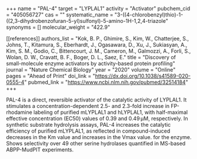 +++
name = "PAL-4"
target = "LYPLAL1"
activity = "Activator"
pubchem_cid = "405056727"
cas = ""
systematic_name = "3-((4-chlorobenzyl)thio)-1-((2,3-dihydrobenzofuran-5-yl)sulfonyl)-5-amino-1H-1,2,4-triazole"
synonyms = []
molecular_weight = "422.9"


[[references]]
authors_list = "Kok, B. P., Ghimire, S., Kim, W., Chatterjee, S., Johns, T., Kitamura, S., Eberhardt, J., Ogasawara, D., Xu, J., Sukiasyan, A., Kim, S. M., Godio, C., Bittencourt, J. M., Cameron, M., Galmozzi, A., Forli, S., Wolan, D. W., Cravatt, B. F., Boger, D. L., Saez, E."
title = "Discovery of small-molecule enzyme activators by activity-based protein profiling"
journal = "Nature Chemical Biology"
year = "2020"
volume = "Online"
pages = "Ahead of Print"
doi_link = "https://dx.doi.org/10.1038/s41589-020-0555-4"
pubmed_link = "https://www.ncbi.nlm.nih.gov/pubmed/32514184"
+++

PAL-4 is a direct, reversible activator of the catalytic activity of LYPLAL1. It stimulates a concentration-dependent 2.5- and 2.3-fold increase in FP-rhodamine labeling of purified mLYPLAL1 and hLYPLAL1, with half-maximal effective concentration (EC50) values of 0.39 and 0.49 μM, respectively. In synthetic substrate hydrolysis assays, PAL-4 increases the catalytic efficiency of purified mLYPLAL1, as reflected in compound-induced decreases in the Km value and increases in the Vmax value. for the enzyme. Shows selectivity over 49 other serine hydrolases quantified in MS-based ABPP-MudPIT experiments.

